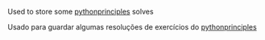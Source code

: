 Used to store some [pythonprinciples](https://pythonprinciples.com/) solves

Usado para guardar algumas resoluções de exercícios do [pythonprinciples](https://pythonprinciples.com/)
